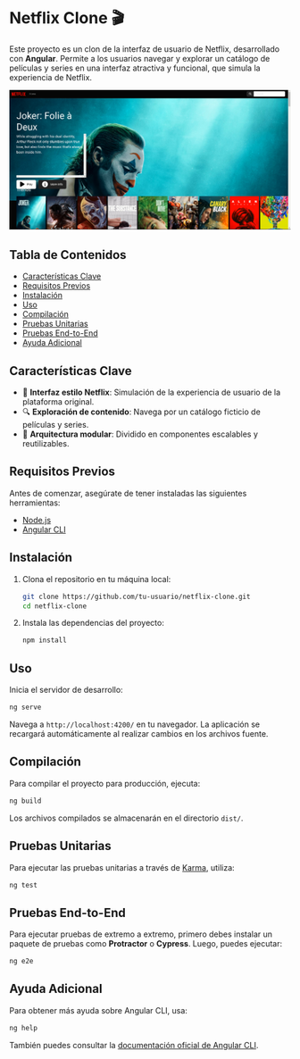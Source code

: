 
# Netflix Clone 🎬

Este proyecto es un clon de la interfaz de usuario de Netflix, desarrollado con **Angular**. Permite a los usuarios navegar y explorar un catálogo de películas y series en una interfaz atractiva y funcional, que simula la experiencia de Netflix.

![Captura de pantalla del clon de Netflix](nexflix.png) <!-- Asegúrate de reemplazar esta ruta con la correcta -->

## Tabla de Contenidos
- [Características Clave](#características-clave)
- [Requisitos Previos](#requisitos-previos)
- [Instalación](#instalación)
- [Uso](#uso)
- [Compilación](#compilación)
- [Pruebas Unitarias](#pruebas-unitarias)
- [Pruebas End-to-End](#pruebas-end-to-end)
- [Ayuda Adicional](#ayuda-adicional)

## Características Clave
- 🎥 **Interfaz estilo Netflix**: Simulación de la experiencia de usuario de la plataforma original.
- 🔍 **Exploración de contenido**: Navega por un catálogo ficticio de películas y series.
- 🚀 **Arquitectura modular**: Dividido en componentes escalables y reutilizables.

## Requisitos Previos
Antes de comenzar, asegúrate de tener instaladas las siguientes herramientas:
- [Node.js](https://nodejs.org/)
- [Angular CLI](https://angular.io/cli)

## Instalación
1. Clona el repositorio en tu máquina local:
   ```bash
   git clone https://github.com/tu-usuario/netflix-clone.git
   cd netflix-clone
   ```

2. Instala las dependencias del proyecto:
   ```bash
   npm install
   ```

## Uso
Inicia el servidor de desarrollo:
```bash
ng serve
```
Navega a `http://localhost:4200/` en tu navegador. La aplicación se recargará automáticamente al realizar cambios en los archivos fuente.

## Compilación
Para compilar el proyecto para producción, ejecuta:
```bash
ng build
```
Los archivos compilados se almacenarán en el directorio `dist/`.

## Pruebas Unitarias
Para ejecutar las pruebas unitarias a través de [Karma](https://karma-runner.github.io), utiliza:
```bash
ng test
```

## Pruebas End-to-End
Para ejecutar pruebas de extremo a extremo, primero debes instalar un paquete de pruebas como **Protractor** o **Cypress**. Luego, puedes ejecutar:
```bash
ng e2e
```

## Ayuda Adicional
Para obtener más ayuda sobre Angular CLI, usa:
```bash
ng help
```
También puedes consultar la [documentación oficial de Angular CLI](https://angular.io/cli).

